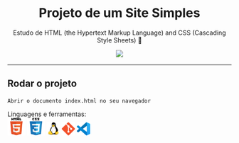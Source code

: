 <h1 align="center">Projeto de um Site Simples </h1>

<p align="center">Estudo de HTML (the Hypertext Markup Language) and CSS (Cascading Style Sheets)  🤖</p>
<div align="center">
<img src="https://user-images.githubusercontent.com/27689460/135731719-ee9a543f-1a32-4dba-9867-1cc8c40ee27d.gif" />
</div>

<hr />

## Rodar o projeto 
```
Abrir o documento index.html no seu navegador
```


<p align="left">
Linguagens e ferramentas: <br />
<img src="https://raw.githubusercontent.com/devicons/devicon/master/icons/html5/html5-original-wordmark.svg" alt="html5" width="40" height="40"/> 
<img src="https://raw.githubusercontent.com/devicons/devicon/master/icons/css3/css3-original-wordmark.svg" alt="css3" width="40" height="40"/> 
<img src="https://raw.githubusercontent.com/devicons/devicon/master/icons/linux/linux-original.svg" alt="linux" width="30" height="30" />
<img src="https://raw.githubusercontent.com/devicons/devicon/master/icons/git/git-original.svg" alt="git" width="30" height="30"/>
<img src="https://raw.githubusercontent.com/github/explore/80688e429a7d4ef2fca1e82350fe8e3517d3494d/topics/visual-studio-code/visual-studio-code.png" alt="perl" width="30" height="30" />
